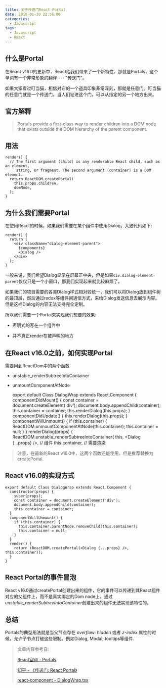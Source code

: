 ```yaml
---
title: 关于传送门React-Portal
date: 2018-01-30 22:56:06
categories:
  - Javascript
tags: 
  - Javascript
  - React
---
```


## 什么是Portal

在React v16.0的更新中，React给我们带来了一个新特性，那就是Portals，这个单词有一个非常形象的翻译 --- "传送门"。

如果大家看过叮当猫，相信对它的一个道具印象非常深刻，那就是任意门。叮当猫的任意门就是一个传送门，当人们钻进这个门，可以从指定的另一个地方出来。

## 官方解释

> Portals provide a first-class way to render children into a DOM node that exists outside the DOM hierarchy of the parent component.

## 用法

    
    render() {
      // The first argument (child) is any renderable React child, such as an element, 
         string, or fragment. The second argument (container) is a DOM element.  
      return ReactDOM.createPortal(
        this.props.children,
        domNode,
      );
    }

## 为什么我们需要Portal

在使用React的时候，如果我们需要在某个组件中使用Dialog，大致代码如下:

    render() {
      return (
        <div className="dialog-element-parent">
          {components}
          <Dialog />
        </div>
      );
    }

一般来说，我们希望Dialog显示在屏幕正中央，但是如果`div.dialog-element-parent`仅仅只是一个小窗口，那我们实现起来就比较麻烦了。

如果我们的项目需要的各类Dialog样式相对较统一，我们可以将Dialog放到组件树的最顶层，然后通过redux等组件间通信方式，来给Dialog发送信息去展示内容。但是这样Dialog的内容无法支持完全定制。

所以我们需要一个Portal来实现我们想要的效果:

- 声明式的写在一个组件中

- 并不真正render在被声明的地方

<!-- more -->

## 在React v16.0之前，如何实现Portal

需要用到ReactDom中的两个函数

- unstable_renderSubtreeIntoContainer

- unmountComponentAtNode


    export default Class DialogWrap extends React.Component {
      componentDidMount() {
        const container = document.createElement('div');
        document.body.appendChild(container);
        this.container = container;
        this.renderDialog(this.props);
      }
      componentDidUpdate() {
        this.renderDialog(this.props);
      }
      componentWillUnmount() {
        if (this.container) {
          ReactDOM.unmountComponentAtNode(this.container);
          this.container = null;
        }
      }
      renderDialog(props) {
        ReactDOM.unstable_renderSubtreeIntoContainer(
          this, 
          <Dialog {...props} />,   // 组件
          this.container,   // 需要渲染<Dialog />的Dom node
        );
      }
      render() {
        return null;
      }
    }
    
    
> 注意，在最新的React v16.0中，这两个函数还能使用。但是推荐替换为createPortal.
    
## React v16.0的实现方式

    export default Class DialogWrap extends React.Component {
      constructor(props) {
        super(props);
        const container = document.createElement('div');
        document.body.appendChild(container);
        this.container = container;
      }
      componentWillUnmount() {
        if (this.container) {
          this.container.parentNode.removeChild(this.container); 
          this.container = null;
        }
      }
      render() {
        return (ReactDOM.createPortal(<Dialog {...props} />, this.container));
      }
    }
    
## React Portal的事件冒泡

React v16.0通过createPortal创建出来的组件，它的事件可以传递到其React组件对应的父组件上，而不是真实绑定的Dom node上。通过*unstable_renderSubtreeIntoContainer*创建出来的组件无法实现该特性的。

## 总结

Portals的典型用法就是当父节点存在 *overflow: hidden* 或者 *z-index* 属性的时候，允许子节点打破这些限制。例如Dialog, Modal, tooltips等组件.

> 文章内容参考自:
>
> [React官网 - Portals](https://reactjs.org/docs/portals.html)
>
> [知乎 - 《传送门: React Portal》](https://zhuanlan.zhihu.com/p/29880992)
>
> [react-component - DialogWrap.tsx](https://github.com/react-component/m-dialog/blob/master/src/DialogWrap.tsx)
